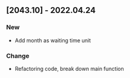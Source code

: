 ## [2043.10] - 2022.04.24
### New
- Add month as waiting time unit
### Change
- Refactoring code, break down main function